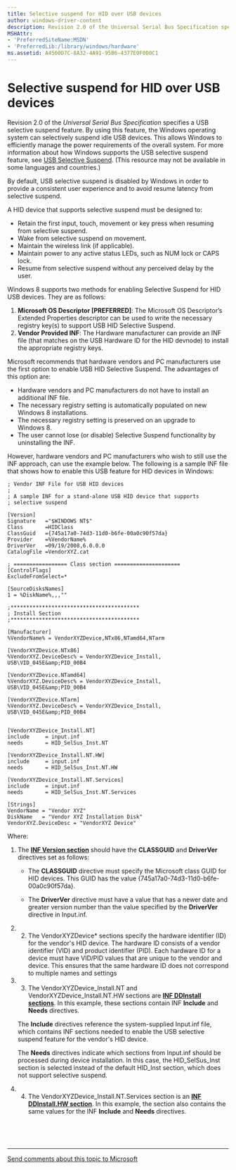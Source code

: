 ```yaml
---
title: Selective suspend for HID over USB devices
author: windows-driver-content
description: Revision 2.0 of the Universal Serial Bus Specification specifies a USB selective suspend feature.
MSHAttr:
- 'PreferredSiteName:MSDN'
- 'PreferredLib:/library/windows/hardware'
ms.assetid: A4560D7C-8A32-4A91-95B6-4377E0F0D0C1
---
```


# Selective suspend for HID over USB devices


Revision 2.0 of the *Universal Serial Bus Specification* specifies a USB selective suspend feature. By using this feature, the Windows operating system can selectively suspend idle USB devices. This allows Windows to efficiently manage the power requirements of the overall system. For more information about how Windows supports the USB selective suspend feature, see [USB Selective Suspend](https://msdn.microsoft.com/library/windows/hardware/ff540144). (This resource may not be available in some languages and countries.)

By default, USB selective suspend is disabled by Windows in order to provide a consistent user experience and to avoid resume latency from selective suspend.

A HID device that supports selective suspend must be designed to:

-   Retain the first input, touch, movement or key press when resuming from selective suspend.
-   Wake from selective suspend on movement.
-   Maintain the wireless link (if applicable).
-   Maintain power to any active status LEDs, such as NUM lock or CAPS lock.
-   Resume from selective suspend without any perceived delay by the user.

Windows 8 supports two methods for enabling Selective Suspend for HID USB devices. They are as follows:

1.  **Microsoft OS Descriptor \[PREFERRED\]**: The Microsoft OS Descriptor’s Extended Properties descriptor can be used to write the necessary registry key(s) to support USB HID Selective Suspend.
2.  **Vendor Provided INF**: The Hardware manufacturer can provide an INF file (that matches on the USB Hardware ID for the HID devnode) to install the appropriate registry keys.

Microsoft recommends that hardware vendors and PC manufacturers use the first option to enable USB HID Selective Suspend. The advantages of this option are:

-   Hardware vendors and PC manufacturers do not have to install an additional INF file.
-   The necessary registry setting is automatically populated on new Windows 8 installations.
-   The necessary registry setting is preserved on an upgrade to Windows 8.
-   The user cannot lose (or disable) Selective Suspend functionality by uninstalling the INF.

However, hardware vendors and PC manufacturers who wish to still use the INF approach, can use the example below. The following is a sample INF file that shows how to enable this USB feature for HID devices in Windows:

```ManagedCPlusPlus
; Vendor INF File for USB HID devices
;
; A sample INF for a stand-alone USB HID device that supports 
; selective suspend

[Version]
Signature   ="$WINDOWS NT$"
Class       =HIDClass
ClassGuid   ={745a17a0-74d3-11d0-b6fe-00a0c90f57da}
Provider    =%VendorName%
DriverVer   =09/19/2008,6.0.0.0
CatalogFile =VendorXYZ.cat

; ================= Class section =====================
[ControlFlags]
ExcludeFromSelect=*

[SourceDisksNames]
1 = %DiskName%,,,""

;*****************************************
; Install Section
;*****************************************

[Manufacturer]
%VendorName% = VendorXYZDevice,NTx86,NTamd64,NTarm

[VendorXYZDevice.NTx86]
%VendorXYZ.DeviceDesc% = VendorXYZDevice_Install, USB\VID_045E&amp;PID_00B4

[VendorXYZDevice.NTamd64]
%VendorXYZ.DeviceDesc% = VendorXYZDevice_Install, USB\VID_045E&amp;PID_00B4

[VendorXYZDevice.NTarm]
%VendorXYZ.DeviceDesc% = VendorXYZDevice_Install, USB\VID_045E&amp;PID_00B4


[VendorXYZDevice_Install.NT] 
include     = input.inf
needs       = HID_SelSus_Inst.NT

[VendorXYZDevice_Install.NT.HW]
include     = input.inf
needs       = HID_SelSus_Inst.NT.HW

[VendorXYZDevice_Install.NT.Services]
include     = input.inf
needs       = HID_SelSus_Inst.NT.Services

[Strings]
VendorName = "Vendor XYZ"
DiskName   = "Vendor XYZ Installation Disk"
VendorXYZ.DeviceDesc = "VendorXYZ Device"
```

Where:

1.  The [**INF Version section**](https://msdn.microsoft.com/library/windows/hardware/ff547502) should have the **CLASSGUID** and **DriverVer** directives set as follows:

    -   The **CLASSGUID** directive must specify the Microsoft class GUID for HID devices. This GUID has the value {745a17a0-74d3-11d0-b6fe-00a0c90f57da}.

    -   The **DriverVer** directive must have a value that has a newer date and greater version number than the value specified by the **DriverVer** directive in Input.inf.

2.  2. The VendorXYZDevice\* sections specify the hardware identifier (ID) for the vendor's HID device. The hardware ID consists of a vendor identifier (VID) and product identifier (PID). Each hardware ID for a device must have VID/PID values that are unique to the vendor and device. This ensures that the same hardware ID does not correspond to multiple names and settings

3.  3. The VendorXYZDevice\_Install.NT and VendorXYZDevice\_Install.NT.HW sections are [**INF DDInstall sections**](https://msdn.microsoft.com/library/windows/hardware/ff547344). In this example, these sections contain INF **Include** and **Needs** directives.

    The **Include** directives reference the system-supplied Input.inf file, which contains INF sections needed to enable the USB selective suspend feature for the vendor's HID device.

    The **Needs** directives indicate which sections from Input.inf should be processed during device installation. In this case, the HID\_SelSus\_Inst section is selected instead of the default HID\_Inst section, which does not support selective suspend.

4.  4. The VendorXYZDevice\_Install.NT.Services section is an [**INF DDInstall.HW section**](https://msdn.microsoft.com/library/windows/hardware/ff547330). In this example, the section also contains the same values for the INF **Include** and **Needs** directives.

 

 


--------------------
[Send comments about this topic to Microsoft](mailto:wsddocfb@microsoft.com?subject=Documentation%20feedback%20%5Bhid\hid%5D:%20Selective%20suspend%20for%20HID%20over%20USB%20devices%20%20RELEASE:%20%287/18/2016%29&body=%0A%0APRIVACY%20STATEMENT%0A%0AWe%20use%20your%20feedback%20to%20improve%20the%20documentation.%20We%20don't%20use%20your%20email%20address%20for%20any%20other%20purpose,%20and%20we'll%20remove%20your%20email%20address%20from%20our%20system%20after%20the%20issue%20that%20you're%20reporting%20is%20fixed.%20While%20we're%20working%20to%20fix%20this%20issue,%20we%20might%20send%20you%20an%20email%20message%20to%20ask%20for%20more%20info.%20Later,%20we%20might%20also%20send%20you%20an%20email%20message%20to%20let%20you%20know%20that%20we've%20addressed%20your%20feedback.%0A%0AFor%20more%20info%20about%20Microsoft's%20privacy%20policy,%20see%20http://privacy.microsoft.com/default.aspx. "Send comments about this topic to Microsoft")


